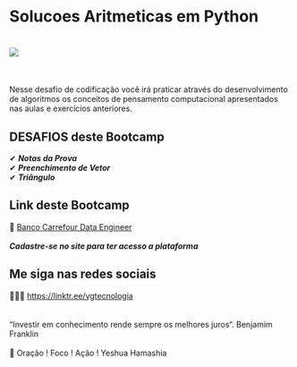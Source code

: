 # Solucoes Aritmeticas em Python

<h1>
  <img src="https://i.ibb.co/ncG78HZ/maxresdefault.jpg" border="0">
</h1>
<br>

Nesse desafio de codificação você irá praticar através do desenvolvimento de algoritmos os conceitos de pensamento computacional apresentados nas aulas e exercícios anteriores.

## DESAFIOS deste Bootcamp 

✔ ***Notas da Prova*** <br>
✔ ***Preenchimento de Vetor*** <br>
✔ ***Triângulo*** <br>

## Link deste Bootcamp

 🎯 <a href="https://digitalinnovation.one/sign-up?ref=EDH1OJTU7E" target="_blank">Banco Carrefour Data Engineer</a>
<br>
<br> 
***Cadastre-se no site para ter acesso a plataforma***


## Me siga nas redes sociais

👨‍💼🔮  https://linktr.ee/ygtecnologia 
<br>
<br> 
<br> 
“Investir em conhecimento rende sempre os melhores juros“. Benjamim Franklin
<br>
<br> 
🙏 Oração ! Foco ! Ação ! Yeshua Hamashia 